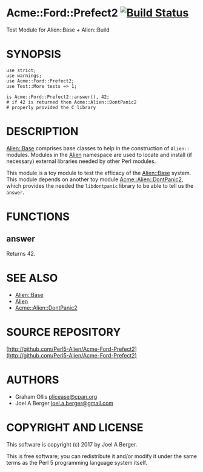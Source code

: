 # Acme::Ford::Prefect2 [![Build Status](https://secure.travis-ci.org/Perl5-Alien/Acme-Ford-Prefect2.png)](http://travis-ci.org/Perl5-Alien/Acme-Ford-Prefect2)

Test Module for Alien::Base + Alien::Build

# SYNOPSIS

    use strict;
    use warnings;
    use Acme::Ford::Prefect2;
    use Test::More tests => 1;

    is Acme::Ford::Prefect2::answer(), 42;
    # if 42 is returned then Acme::Alien::DontPanic2
    # properly provided the C library

# DESCRIPTION

[Alien::Base](https://metacpan.org/pod/Alien::Base) comprises base classes to help in the construction of `Alien::` modules. Modules in the [Alien](https://metacpan.org/pod/Alien) namespace are used to locate and install (if necessary) external libraries needed by other Perl modules.

This module is a toy module to test the efficacy of the [Alien::Base](https://metacpan.org/pod/Alien::Base) system. This module depends on another toy module [Acme::Alien::DontPanic2](https://metacpan.org/pod/Acme::Alien::DontPanic2), which provides the needed the `libdontpanic` library to be able to tell us the `answer`.

# FUNCTIONS

## answer

Returns 42.

# SEE ALSO

- [Alien::Base](https://metacpan.org/pod/Alien::Base)
- [Alien](https://metacpan.org/pod/Alien)
- [Acme::Alien::DontPanic2](https://metacpan.org/pod/Acme::Alien::DontPanic2)

# SOURCE REPOSITORY

[http://github.com/Perl5-Alien/Acme-Ford-Prefect2](http://github.com/Perl5-Alien/Acme-Ford-Prefect2)

# AUTHORS

- Graham Ollis <plicease@cpan.org>
- Joel A Berger <joel.a.berger@gmail.com>

# COPYRIGHT AND LICENSE

This software is copyright (c) 2017 by Joel A Berger.

This is free software; you can redistribute it and/or modify it under
the same terms as the Perl 5 programming language system itself.
